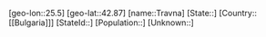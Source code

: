 ﻿---
location: [42.87,25.5]
type: City
tags:
- geo/City


SpocWebEntityId: 34951
isDeleted: false
confidential: public

---
[geo-lon::25.5]
[geo-lat::42.87]
[name::Travna]
[State::]
[Country::[[Bulgaria]]]
[StateId::]
[Population::]
[Unknown::]

